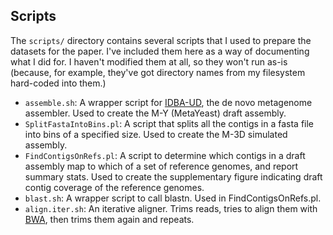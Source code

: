 ## Scripts

The `scripts/` directory contains several scripts that I used to prepare the datasets for the paper.  I've included them here as a way of documenting what I did for.  I haven't modified them at all, so they won't run as-is (because, for example, they've got directory names from my filesystem hard-coded into them.)

- `assemble.sh`: A wrapper script for [IDBA-UD](i.cs.hku.hk/~alse/hkubrg/projects/idba_ud/index.html), the de novo metagenome assembler.  Used to create the M-Y (MetaYeast) draft assembly.
- `SplitFastaIntoBins.pl`: A script that splits all the contigs in a fasta file into bins of a specified size.  Used to create the M-3D simulated assembly.
- `FindContigsOnRefs.pl`: A script to determine which contigs in a draft assembly map to which of a set of reference genomes, and report summary stats.  Used to create the supplementary figure indicating draft contig coverage of the reference genomes.
- `blast.sh`: A wrapper script to call blastn.  Used in FindContigsOnRefs.pl.
- `align.iter.sh`: An iterative aligner.  Trims reads, tries to align them with [BWA](http://bio-bwa.sourceforge.net/), then trims them again and repeats.
